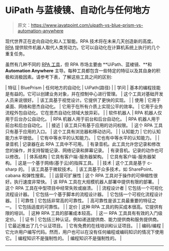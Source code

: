 # UiPath 与蓝棱镜、自动化与任何地方

> 原文：<https://www.javatpoint.com/uipath-vs-blue-prism-vs-automation-anywhere>

现代世界正在走向自动化和人工智能。RPA 技术将在未来几天创造新的高度。 [RPA](https://www.javatpoint.com/rpa) 提供软件机器人取代人类劳动力。它可以自动化在计算机系统上执行的几个重复任务。

虽然有几种不同的 [RPA 工具](https://www.javatpoint.com/rpa-tools)，但 RPA 市场主要由 **UiPath、蓝棱镜、**和 **Automation Anywhere** 主导。每种工具都包含一些特定的特征以及其自身的积极和消极因素。请参考下表，了解这些工具之间的区别:

| 特征 | BluePrism | 任何地方的自动化 | UiPath(路径) |
| 学问 | 基本的编程技能是有益的。它可以创建业务对象，并在控制中心进行管理。 | 这个工具对基础开发人员来说很好。 | 该工具基于视觉设计。它提供了更快的实现。 |
| 使用 | 它用于桌面、网络和思杰自动化。 | 它用于在所有介质上实现公平的效率。 | 它用于业务流程外包自动化。它在思杰自动化领域大放异彩。 |
| 软件机器人 | RPA 机器人仅用于后台办公自动化。 | RPA 机器人用于前台和后台自动化。 | RPA 机器人用于前台和后台自动化。 |
| 接近 | 该工具只有基于应用的访问权限。 | 这个 RPA 工具只有基于应用的入口。 | 这个工具有浏览器和移动访问。 |
| 认知能力 | 它的认知能力水平很低。 | 它有中等水平的认知能力。 | 它也有中等水平的认知能力。 |
| 录音机 | 记录器在此 RPA 工具中不可用。 | 有录音机。此工具允许您记录和修改您的操作，并支持智能记录、网络记录和屏幕记录。 | 有录音机。记录的动作也可以修改。 |
| 体系结构 | 它具有客户端-服务器架构。 | 它具有客户端-服务器架构。 | 这是一个基于网络(基于云)的指挥工具。 |
| 技术 | 这个工具是基于 c-sharp 的。 | 该工具基于微软技术。 | 该工具基于众多技术，如 SharePoint、cabana 和弹性搜索。 |
| 运营可扩展性 | 这个 RPA 工具对于操作的可伸缩性很好。执行速度非常快。 | 该 RPA 工具在大规模机器人部署中提供有限的部署。 | 这个 RPA 工具在中型项目中经常失败或崩溃。 |
| 流程设计者 | 它包括一个可视化流程设计器。 | 它包括一个基于脚本的流程设计器。 | 它包括一个可视化流程设计器。 |
| 可靠性 | 它包括非常高的可靠性。 | 高可靠性是该工具最重要的特征之一。 | 它包括适度的可靠性。 |
| 定价 | 这种 RPA 工具的购买成本很高。它提供有限的培训。 | 这种 RPA 工具的部署成本较高。 | 这一 RPA 工具具有有效的入门级定价。 |
| 证书 | 它包括三种认证。例如递送提供商、能力提供商和服务提供商。 | 它最近推出了几个认证项目。 | 它有免费的在线培训和认证项目。 |
| 编码/编程 | 它允许用户编写代码。然而，用户也可以在没有任何编程或编码知识的情况下使用它。 | 编程知识不是强制性的。 | 编程知识不是强制性的。 |

* * *